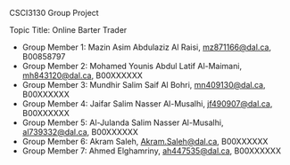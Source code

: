 CSCI3130 Group Project

Topic Title: Online Barter Trader

- Group Member 1: Mazin Asim Abdulaziz Al Raisi, mz871166@dal.ca, B00858797
- Group Member 2: Mohamed Younis Abdul Latif Al-Maimani, mh843120@dal.ca, B00XXXXXX
- Group Member 3: Mundhir Salim Saif Al Bohri, mn409130@dal.ca, B00XXXXXX
- Group Member 4: Jaifar Salim Nasser Al-Musalhi, jf490907@dal.ca, B00XXXXXX
- Group Member 5: Al-Julanda Salim Nasser Al-Musalhi, al739332@dal.ca, B00XXXXXX
- Group Member 6: Akram Saleh, Akram.Saleh@dal.ca, B00XXXXXX
- Group Member 7: Ahmed Elghamriny, ah447535@dal.ca, B00XXXXXX
